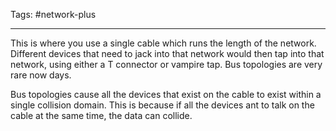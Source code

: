 Tags: #network-plus 

---
This is where you use a single cable which runs the length of the network. Different devices that need to jack into that network would then tap into that network, using either a T connector or vampire tap. Bus topologies are very rare now days.

Bus topologies cause all the devices that exist on the cable to exist within a single collision domain. This is because if all the devices ant to talk on the cable at the same time, the data can collide.
